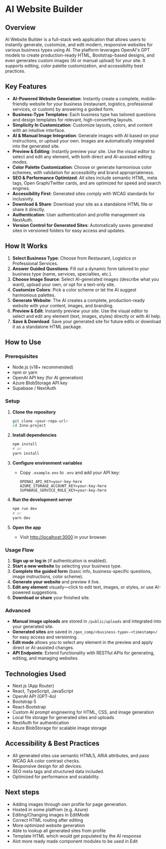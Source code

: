 # AI Website Builder

## Overview

AI Website Builder is a full-stack web application that allows users to instantly generate, customize, and edit modern, responsive websites for various business types using AI. The platform leverages OpenAI's GPT models to create production-ready HTML, Bootstrap-based designs, and even generates custom images (AI or manual upload) for your site. It supports editing, color palette customization, and accessibility best practices.

## Key Features

- **AI-Powered Website Generation**: Instantly create a complete, mobile-friendly website for your business (restaurant, logistics, professional services, or custom) by answering a guided form.
- **Business-Type Templates**: Each business type has tailored questions and design templates for relevant, high-converting layouts.
- **Simplicity In Customization**: Customize layouts, colors, and content with an intuitive interface.
- **AI & Manual Image Integration**: Generate images with AI based on your instructions, or upload your own. Images are automatically integrated into the generated site.
- **Preview & Editing**: Instantly preview your site. Use the visual editor to select and edit any element, with both direct and AI-assisted editing modes.
- **Color Palette Customization**: Choose or generate harmonious color schemes, with validation for accessibility and brand appropriateness.
- **SEO & Performance Optimized**: All sites include semantic HTML, meta tags, Open Graph/Twitter cards, and are optimized for speed and search engines.
- **Accessibility First**: Generated sites comply with WCAG standards for inclusivity.
- **Download & Share**: Download your site as a standalone HTML file or share it directly.
- **Authentication**: User authentication and profile management via NextAuth.
- **Version Control for Generated Sites**: Automatically saves generated sites in versioned folders for easy access and updates.

## How It Works

1. **Select Business Type**: Choose from Restaurant, Logistics or Professional Services.
2. **Answer Guided Questions**: Fill out a dynamic form tailored to your business type (name, services, specialties, etc.).
3. **Choose Image Source**: Select AI-generated images (describe what you want), upload your own, or opt for a text-only site.
4. **Customize Colors**: Pick a color scheme or let the AI suggest harmonious palettes.
5. **Generate Website**: The AI creates a complete, production-ready website with your content, images, and branding.
6. **Preview & Edit**: Instantly preview your site. Use the visual editor to select and edit any element (text, images, styles) directly or with AI help.
7. **Save & Download**: Save your generated site for future edits or download it as a standalone HTML package.

## How to Use

### Prerequisites

- Node.js (v18+ recommended)
- npm or yarn
- OpenAI API key (for AI generation)
- Azure BlobStorage API key
- Supabase / NextAuth

### Setup

1. **Clone the repository**

   ```bash
   git clone <your-repo-url>
   cd Inno-project
   ```

2. **Install dependencies**

   ```bash
   npm install
   # or
   yarn install
   ```

3. **Configure environment variables**

   - Copy `.example.env` to `.env` and add your API key:

     ```env
     OPENAI_API_KEY=your-key-here
     AZURE_STORAGE_ACCOUNT_KEY=your-key-here
     SUPABASE_SERVICE_ROLE_KEY=your-key-here
     ```

4. **Run the development server**

   ```bash
   npm run dev
   # or
   yarn dev
   ```

5. **Open the app**
   - Visit [http://localhost:3000](http://localhost:3000) in your browser.

### Usage Flow

1. **Sign up or log in** (if authentication is enabled).
2. **Start a new website** by selecting your business type.
3. **Complete the guided form** (basic info, business-specific questions, image instructions, color scheme).
4. **Generate your website** and preview it live.
5. **Edit any element** visually—click to edit text, images, or styles, or use AI-powered suggestions.
6. **Download or share** your finished site.

### Advanced

- **Manual image uploads** are stored in `/public/uploads` and integrated into your generated site.
- **Generated sites** are saved in `/gen_comp/<business-type>-<timestamp>/` for easy access and versioning.
- **Edit mode** allows you to select any element in the preview and apply direct or AI-assisted changes.
- **API Endpoints**: Extend functionality with RESTful APIs for generating, editing, and managing websites.

## Technologies Used

- Next.js (App Router)
- React, TypeScript, JavaScript
- OpenAI API (GPT-4o)
- Bootstrap 5
- React-Bootstrap
- Custom AI prompt engineering for HTML, CSS, and image generation
- Local file storage for generated sites and uploads
- NextAuth for authentication
- Azure BlobStorage for scalable image storage

## Accessibility & Best Practices

- All generated sites use semantic HTML5, ARIA attributes, and pass WCAG AA color contrast checks.
- Responsive design for all devices.
- SEO meta tags and structured data included.
- Optimized for performance and scalability.

## Next steps

- Adding images through own profile for page generation.
- Hosted in some platfrom (e.g. Azure)
- Editing/Changing images in EditMode
- Correct HTML routing after editing
- More optimized website generation
- Able to lookup all generated sites from profile
- Template HTML which would get populated by the AI response
- Alot more ready made component modules to be used in Edit
